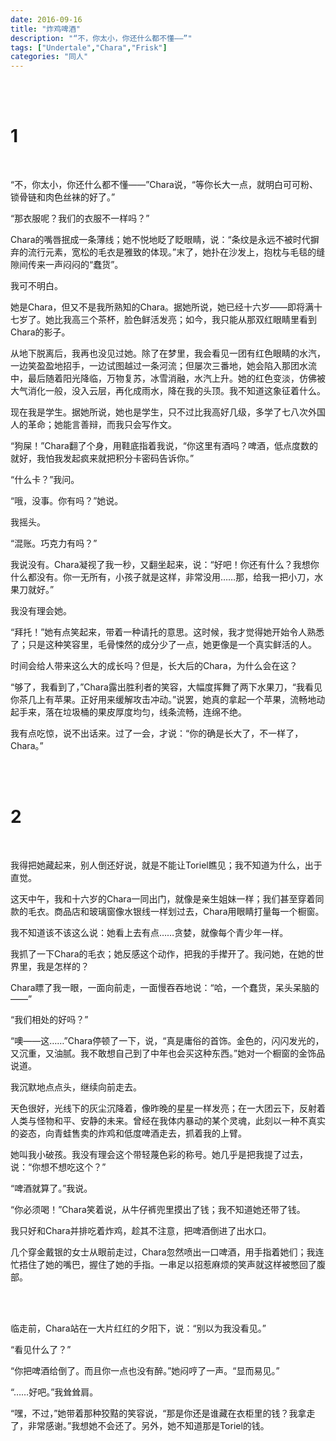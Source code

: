 ```yaml
---
date: 2016-09-16
title: "炸鸡啤酒"
description: "“不，你太小，你还什么都不懂——”"
tags: ["Undertale","Chara","Frisk"]
categories: "同人"
---
```


<br/><br/>

# 1

<br/>

“不，你太小，你还什么都不懂——”Chara说，“等你长大一点，就明白可可粉、锁骨链和肉色丝袜的好了。”

“那衣服呢？我们的衣服不一样吗？”

Chara的嘴唇抿成一条薄线；她不悦地眨了眨眼睛，说：“条纹是永远不被时代摒弃的流行元素，宽松的毛衣是雅致的体现。”末了，她扑在沙发上，抱枕与毛毯的缝隙间传来一声闷闷的“蠢货”。

我可不明白。

她是Chara，但又不是我所熟知的Chara。据她所说，她已经十六岁——即将满十七岁了。她比我高三个茶杯，脸色鲜活发亮；如今，我只能从那双红眼睛里看到Chara的影子。

从地下脱离后，我再也没见过她。除了在梦里，我会看见一团有红色眼睛的水汽，一边笑盈盈地招手，一边试图越过一条河流；但屡次三番地，她会陷入那团水流中，最后随着阳光降临，万物复苏，冰雪消融，水汽上升。她的红色变淡，仿佛被大气消化一般，没入云层，再化成雨水，降在我的头顶。我不知道这象征着什么。

现在我是学生。据她所说，她也是学生，只不过比我高好几级，多学了七八次外国人的革命；她能言善辩，而我只会写作文。

“狗屎！”Chara翻了个身，用鞋底指着我说，“你这里有酒吗？啤酒，低点度数的就好，我怕我发起疯来就把积分卡密码告诉你。”

“什么卡？”我问。

“哦，没事。你有吗？”她说。

我摇头。

“混账。巧克力有吗？”

我说没有。Chara凝视了我一秒，又翻坐起来，说：“好吧！你还有什么？我想你什么都没有。你一无所有，小孩子就是这样，非常没用……那，给我一把小刀，水果刀就好。”

我没有理会她。

“拜托！”她有点笑起来，带着一种请托的意思。这时候，我才觉得她开始令人熟悉了；只是这种笑容里，毛骨悚然的成分少了一点，她更像是一个真实鲜活的人。

时间会给人带来这么大的成长吗？但是，长大后的Chara，为什么会在这？

“够了，我看到了，”Chara露出胜利者的笑容，大幅度挥舞了两下水果刀，“我看见你茶几上有苹果。正好用来缓解攻击冲动。”说罢，她真的拿起一个苹果，流畅地动起手来，落在垃圾桶的果皮厚度均匀，线条流畅，连绵不绝。

我有点吃惊，说不出话来。过了一会，才说：“你的确是长大了，不一样了，Chara。”

<br/><br/>

# 2

<br/>

我得把她藏起来，别人倒还好说，就是不能让Toriel瞧见；我不知道为什么，出于直觉。

这天中午，我和十六岁的Chara一同出门，就像是亲生姐妹一样；我们甚至穿着同款的毛衣。商品店和玻璃窗像水银线一样划过去，Chara用眼睛打量每一个橱窗。

我不知道该不该这么说：她看上去有点……贪婪，就像每个青少年一样。

我抓了一下Chara的毛衣；她反感这个动作，把我的手撵开了。我问她，在她的世界里，我是怎样的？

Chara瞟了我一眼，一面向前走，一面慢吞吞地说：“哈，一个蠢货，呆头呆脑的——”

“我们相处的好吗？”

“噢——这……”Chara停顿了一下，说，“真是庸俗的首饰。金色的，闪闪发光的，又沉重，又油腻。我不敢想自己到了中年也会买这种东西。”她对一个橱窗的金饰品说道。

我沉默地点点头，继续向前走去。

天色很好，光线下的灰尘沉降着，像昨晚的星星一样发亮；在一大团云下，反射着人类与怪物和平、安静的未来。曾经在我体内暴动的某个灵魂，此刻以一种不真实的姿态，向青蛙售卖的炸鸡和低度啤酒走去，抓着我的上臂。

她叫我小破孩。我没有理会这个带轻蔑色彩的称号。她几乎是把我提了过去，说：“你想不想吃这个？”

“啤酒就算了。”我说。

“你必须喝！”Chara笑着说，从牛仔裤兜里摸出了钱；我不知道她还带了钱。

我只好和Chara并排吃着炸鸡，趁其不注意，把啤酒倒进了出水口。

几个穿金戴银的女士从眼前走过，Chara忽然喷出一口啤酒，用手指着她们；我连忙捂住了她的嘴巴，握住了她的手指。一串足以招惹麻烦的笑声就这样被憋回了腹部。

<br/><br/>

临走前，Chara站在一大片红红的夕阳下，说：“别以为我没看见。”

“看见什么了？”

“你把啤酒给倒了。而且你一点也没有醉。”她闷哼了一声。“显而易见。”

“……好吧。”我耸耸肩。

“嘿，不过，”她带着那种狡黠的笑容说，“那是你还是谁藏在衣柜里的钱？我拿走了，非常感谢。”我想她不会还了。另外，她不知道那是Toriel的钱。